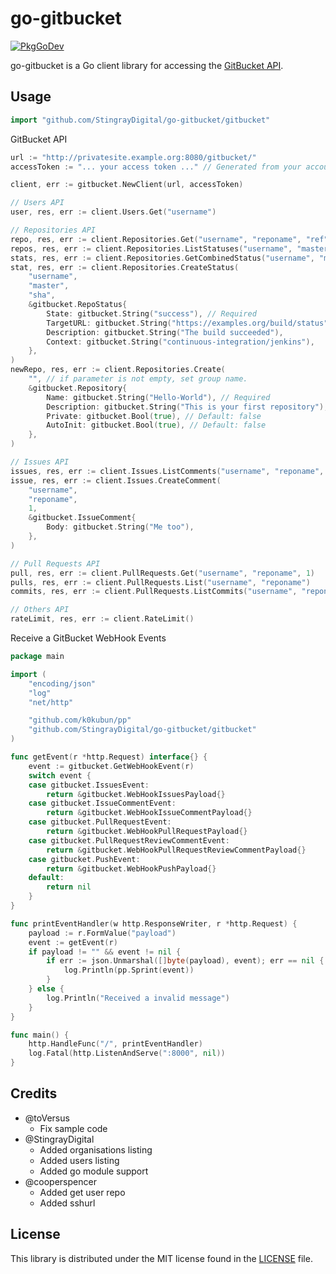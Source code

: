 # go-gitbucket

[![PkgGoDev](https://pkg.go.dev/badge/github.com/shiena/go-gitbucket/gitbucket)](https://pkg.go.dev/github.com/shiena/go-gitbucket/gitbucket)

go-gitbucket is a Go client library for accessing the [GitBucket API](https://github.com/takezoe/gitbucket/wiki/API-WebHook).

## Usage

```go
import "github.com/StingrayDigital/go-gitbucket/gitbucket"
```

GitBucket API

```go
url := "http://privatesite.example.org:8080/gitbucket/"
accessToken := "... your access token ..." // Generated from your account settings

client, err := gitbucket.NewClient(url, accessToken)

// Users API
user, res, err := client.Users.Get("username")

// Repositories API
repo, res, err := client.Repositories.Get("username", "reponame", "ref")
repos, res, err := client.Repositories.ListStatuses("username", "master", "ref")
stats, res, err := client.Repositories.GetCombinedStatus("username", "master", "ref")
stat, res, err := client.Repositories.CreateStatus(
	"username",
	"master",
	"sha",
	&gitbucket.RepoStatus{
		State: gitbucket.String("success"), // Required
		TargetURL: gitbucket.String("https://examples.org/build/status"),
		Description: gitbucket.String("The build succeeded"),
		Context: gitbucket.String("continuous-integration/jenkins"),
	},
)
newRepo, res, err := client.Repositories.Create(
	"", // if parameter is not empty, set group name.
	&gitbucket.Repository{
		Name: gitbucket.String("Hello-World"), // Required
		Description: gitbucket.String("This is your first repository"),
		Private: gitbucket.Bool(true), // Default: false
		AutoInit: gitbucket.Bool(true), // Default: false
	},
)

// Issues API
issues, res, err := client.Issues.ListComments("username", "reponame", 1)
issue, res, err := client.Issues.CreateComment(
	"username",
	"reponame",
	1,
	&gitbucket.IssueComment{
		Body: gitbucket.String("Me too"),
	},
)

// Pull Requests API
pull, res, err := client.PullRequests.Get("username", "reponame", 1)
pulls, res, err := client.PullRequests.List("username", "reponame")
commits, res, err := client.PullRequests.ListCommits("username", "reponame", 1)

// Others API
rateLimit, res, err := client.RateLimit()
```

Receive a GitBucket WebHook Events

```go
package main

import (
	"encoding/json"
	"log"
	"net/http"

	"github.com/k0kubun/pp"
	"github.com/StingrayDigital/go-gitbucket/gitbucket"
)

func getEvent(r *http.Request) interface{} {
	event := gitbucket.GetWebHookEvent(r)
	switch event {
	case gitbucket.IssuesEvent:
		return &gitbucket.WebHookIssuesPayload{}
	case gitbucket.IssueCommentEvent:
		return &gitbucket.WebHookIssueCommentPayload{}
	case gitbucket.PullRequestEvent:
		return &gitbucket.WebHookPullRequestPayload{}
	case gitbucket.PullRequestReviewCommentEvent:
		return &gitbucket.WebHookPullRequestReviewCommentPayload{}
	case gitbucket.PushEvent:
		return &gitbucket.WebHookPushPayload{}
	default:
		return nil
	}
}

func printEventHandler(w http.ResponseWriter, r *http.Request) {
	payload := r.FormValue("payload")
	event := getEvent(r)
	if payload != "" && event != nil {
		if err := json.Unmarshal([]byte(payload), event); err == nil {
			log.Println(pp.Sprint(event))
		}
	} else {
		log.Println("Received a invalid message")
	}
}

func main() {
	http.HandleFunc("/", printEventHandler)
	log.Fatal(http.ListenAndServe(":8000", nil))
}
```

## Credits

- @toVersus
    - Fix sample code
- @StingrayDigital
    - Added organisations listing
    - Added users listing
    - Added go module support
- @cooperspencer
    - Added get user repo
	- Added sshurl

## License

This library is distributed under the MIT license found in the [LICENSE](./LICENSE)
file.

